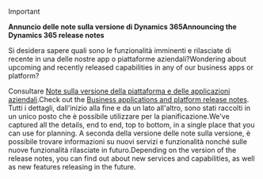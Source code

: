 > [!IMPORTANT]
> <span data-ttu-id="b194c-101">**Annuncio delle note sulla versione di Dynamics 365**</span><span class="sxs-lookup"><span data-stu-id="b194c-101">**Announcing the Dynamics 365 release notes**</span></span>
>
> <span data-ttu-id="b194c-102">Si desidera sapere quali sono le funzionalità imminenti e rilasciate di recente in una delle nostre app o piattaforme aziendali?</span><span class="sxs-lookup"><span data-stu-id="b194c-102">Wondering about upcoming and recently released capabilities in any of our business apps or platform?</span></span> 
> 
> <span data-ttu-id="b194c-103">Consultare [Note sulla versione della piattaforma e delle applicazioni aziendali](https://go.microsoft.com/fwlink/?linkid=2010158).</span><span class="sxs-lookup"><span data-stu-id="b194c-103">Check out the [Business applications and platform release notes](https://go.microsoft.com/fwlink/?linkid=2010158).</span></span> <span data-ttu-id="b194c-104">Tutti i dettagli, dall'inizio alla fine e da un lato all'altro, sono stati raccolti in un unico posto che è possibile utilizzare per la pianificazione.</span><span class="sxs-lookup"><span data-stu-id="b194c-104">We've captured all the details, end to end, top to bottom, in a single place that you can use for planning.</span></span> <span data-ttu-id="b194c-105">A seconda della versione delle note sulla versione, è possibile trovare informazioni su nuovi servizi e funzionalità nonché sulle nuove funzionalità rilasciate in futuro.</span><span class="sxs-lookup"><span data-stu-id="b194c-105">Depending on the version of the release notes, you can find out about new services and capabilities, as well as new features releasing in the future.</span></span>
